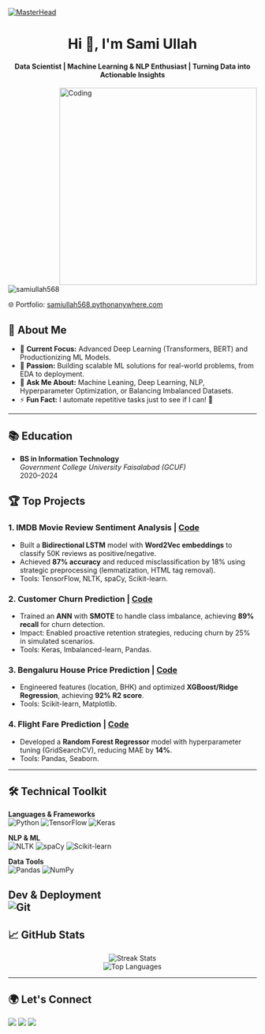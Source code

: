 [![MasterHead](https://camo.githubusercontent.com/5a51e293c9f568a66c3ccf3f4eb397c77706120b077be0cabca9f0bd271374dd/68747470733a2f2f6d656469612e6c6963646e2e636f6d2f646d732f696d6167652f4334443132415145536a37322d733567454b672f61727469636c652d636f7665725f696d6167652d736872696e6b5f3630305f323030302f302f313632363735333836373131303f653d3231343734383336343726763d6265746126743d4b6637594175775a74794347594c4e63682d4d676335654f432d376837754c5f646e424149677341465251)](https://SamiUllah568.io)

<h1 align="center">Hi 👋, I'm Sami Ullah</h1>
<h4 align="center">Data Scientist | Machine Learning & NLP Enthusiast | Turning Data into Actionable Insights</h4>
<img align="right" alt="Coding" width="400" src="https://media.giphy.com/media/qgQUggAC3Pfv687qPC/giphy.gif">

<p align="left"> <img src="https://komarev.com/ghpvc/?username=samiullah568&label=Profile%20views&color=0e75b6&style=flat" alt="samiullah568" /> </p>

🌐 Portfolio: [samiullah568.pythonanywhere.com](https://samiullah568.pythonanywhere.com/)


## 🚀 About Me
- 🔭 **Current Focus:** Advanced Deep Learning (Transformers, BERT) and Productionizing ML Models.
- 🌟 **Passion:** Building scalable ML solutions for real-world problems, from EDA to deployment.
- 💬 **Ask Me About:** Machine Leaning, Deep Learning, NLP, Hyperparameter Optimization, or Balancing Imbalanced Datasets.
- ⚡ **Fun Fact:** I automate repetitive tasks just to see if I can! 🤖

---

  ## 📚 Education

- **BS in Information Technology**  
  *Government College University Faisalabad (GCUF)*  
  2020–2024 

## 🏆 **Top Projects**
### **1. IMDB Movie Review Sentiment Analysis** | [Code](https://github.com/SamiUllah568/IMDB_Movies_Reviews_Sentiment_Analysis_Using-Deep-Leaning)
- Built a **Bidirectional LSTM** model with **Word2Vec embeddings** to classify 50K reviews as positive/negative.
- Achieved **87% accuracy** and reduced misclassification by 18% using strategic preprocessing (lemmatization, HTML tag removal).
- Tools: TensorFlow, NLTK, spaCy, Scikit-learn.

### **2. Customer Churn Prediction** | [Code](https://github.com/SamiUllah568/Customer-Churn-Prediction-using-ANN)
- Trained an **ANN** with **SMOTE** to handle class imbalance, achieving **89% recall** for churn detection.
- Impact: Enabled proactive retention strategies, reducing churn by 25% in simulated scenarios.
- Tools: Keras, Imbalanced-learn, Pandas.

### **3. Bengaluru House Price Prediction** | [Code](https://github.com/SamiUllah568/Bengaluru-House-Price-prediction)
- Engineered features (location, BHK) and optimized **XGBoost/Ridge Regression**, achieving **92% R2 score**.
- Tools: Scikit-learn, Matplotlib.

### **4. Flight Fare Prediction** | [Code](https://github.com/SamiUllah568/Flight-Fare-Prediction-)
- Developed a **Random Forest Regressor** model with hyperparameter tuning (GridSearchCV), reducing MAE by **14%**.
- Tools: Pandas, Seaborn.

---

## 🛠️ **Technical Toolkit**
**Languages & Frameworks**  
![Python](https://img.shields.io/badge/-Python-3776AB?logo=python&logoColor=white)
![TensorFlow](https://img.shields.io/badge/-TensorFlow-FF6F00?logo=tensorflow)
![Keras](https://img.shields.io/badge/-Keras-D00000?logo=keras)

**NLP & ML**  
![NLTK](https://img.shields.io/badge/-NLTK-259d92)
![spaCy](https://img.shields.io/badge/-spaCy-09a3d5)
![Scikit-learn](https://img.shields.io/badge/-ScikitLearn-F7931E?logo=scikitlearn)

**Data Tools**  
![Pandas](https://img.shields.io/badge/-Pandas-150458?logo=pandas)
![NumPy](https://img.shields.io/badge/-NumPy-013243?logo=numpy)

**Dev & Deployment**  
![Git](https://img.shields.io/badge/-Git-F05032?logo=git)
---

## 📈 **GitHub Stats**
<p align="center">
  <img src="https://github-readme-streak-stats.herokuapp.com/?user=samiullah568&theme=dark" alt="Streak Stats">
  <br>
  <img src="https://github-readme-stats.vercel.app/api/top-langs/?username=samiullah568&layout=compact&theme=vision-friendly-dark" alt="Top Languages">
</p>

---

## 🌍 **Let's Connect**
<a href="https://www.linkedin.com/in/sami-ullah-%E2%9C%94-data-scientist-b10b93300/"><img src="https://img.shields.io/badge/LinkedIn-0077B5?logo=linkedin&logoColor=white"></a>
<a href="https://kaggle.com/samikhan25"><img src="https://img.shields.io/badge/Kaggle-20BEFF?logo=kaggle"></a>
<a href="mailto:sk2579784@gmail.com"><img src="https://img.shields.io/badge/Gmail-D14836?logo=gmail"></a>
